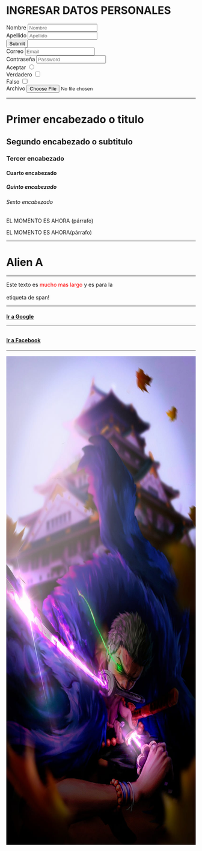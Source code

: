 <!DOCTYPE html>
<html>
<head>
    <title>mi primera web</title>
<head>
<body>
       <h1>INGRESAR DATOS PERSONALES</h1>
    <form>
    <label for="Nombre">Nombre</label>
    <input type="text" id="Nombre" name="nombre" placeholder="Nombre"/>
      <br>
    <label for="Apellido">Apellido</label>
    <input type="text" id="apellido" name="apellido" placeholder="Apellido"/>
      <br>
    <label for="Click"></label>
    <input type="submit" id="Click"/>
      <br>
    <label for="Email">Correo</label>
    <input type="email" id="email" name="Email" placeholder="Email"/>
      <br>
    <label for="Password">Contraseña</label>
    <input type="password" id="password" name="password" placeholder="Password"/>
      <br>
    <label for="radio">Aceptar</label>
    <input type="radio"/>
      <br>
    <label for="checkbox">Verdadero<label/>
    <input type="checkbox"/><br>
    <label for="checkbox">Falso<label/>
    <input type="checkbox">
    <br>
    <label for="file">Archivo</label>
    <input type="file">
    </form>
    <hr>
    <h1>Primer encabezado o titulo</h1>
    <h2>Segundo encabezado o subtitulo</h2>
    <h3>Tercer encabezado</h3>
    <h4>Cuarto encabezado</h4>
    <h5>Quinto encabezado</h5>
    <h6>Sexto encabezado</h6>
    <p>EL MOMENTO ES AHORA (párrafo)</p>
    <p>EL MOMENTO ES AHORA(párrafo)</p>
    <hr>
    <h1>Alien A</h1>
    <hr>
    <p>
    Este texto es<span style="color: red"> mucho mas largo</span> y es para la<br><br> etiqueta de span!
    </p>
    <!--Este texto es un COMENTARIO y nova aparecer en el explorador-->
    <hr>
     <h4>
    <a href="https://www.google.com.pe">Ir a Google</a>
    <br>
    <hr>
    <br>
    <a target="_blank" href="https://www.facebook.com">Ir a Facebook</a>
     </h4>
    <hr>
    <img src="img/zoro.jpg" alt="zoro roronoa" height="1300">
</body>
</html>